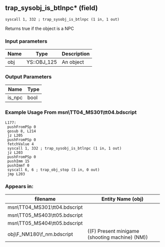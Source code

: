 ## trap_sysobj_is_btlnpc* (field)

`syscall 1, 332 ; trap_sysobj_is_btlnpc (1 in, 1 out)`

Returns true if the object is a NPC

### Input parameters
| Name | Type | Description
|------|------|------------
| obj   | YS::OBJ_125   | An object


### Output Parameters
| Name | Type
|------|-----
| is_npc   | bool   
### Example Usage From msn\TT04_MS301\tt04.bdscript
```plaintext
L177:
 pushFromPSp 0
 gosub 8, L214
 jz L205
 pushFromPSp 0
 fetchValue 4
 syscall 1, 332 ; trap_sysobj_is_btlnpc (1 in, 1 out)
 jz L203
 pushFromPSp 0
 pushImm 15
 pushImmf 0
 syscall 6, 6 ; trap_obj_stop (3 in, 0 out)
 jmp L203
```


### Appears in:
| filename | Entity Name (obj)
|----------|-------------
| msn\TT04_MS301\tt04.bdscript       |           
| msn\TT05_MS403\tt05.bdscript       |           
| msn\TT05_MS404\tt05.bdscript       |           
| obj\F_NM180\f_nm.bdscript       | ((F) Present minigame (shooting machine) (NM))          



